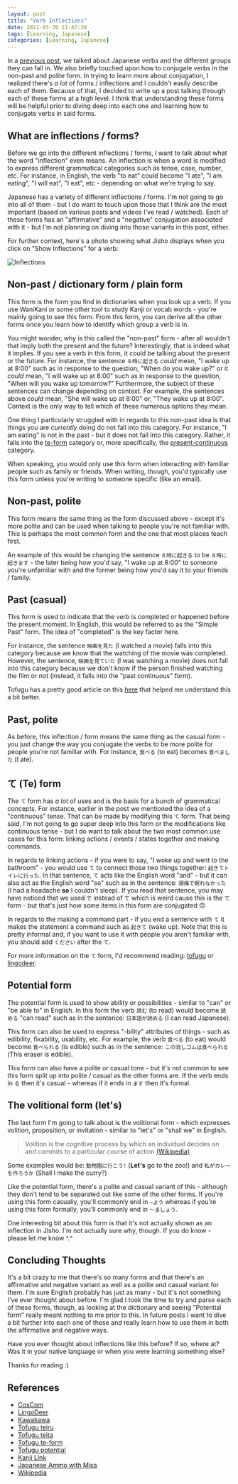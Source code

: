 ```yaml
---
layout: post
title: "Verb Inflections"
date: 2021-03-30 11:47:38
tags: [Learning, Japanese]
categories: [Learning, Japanese]
---
```


In a [previous post](https://mike-solomon.github.io/japanese-verbs/), we talked about Japanese verbs
and the different groups they can fall in. We also briefly touched upon how to conjugate verbs in
the non-past and polite form. In trying to learn more about conjugation, I realized there's _a lot_
of forms / inflections and I couldn't easily describe each of them. Because of that, I decided to
write up a post talking through each of these forms at a high level. I think that understanding
these forms will be helpful prior to diving deep into each one and learning how to conjugate verbs
in said forms.

## What are inflections / forms?

Before we go into the different inflections / forms, I want to talk about what the word "inflection" even means.
An inflection is when a word is modified to express different grammatical categories such as tense,
case, number, etc. For instance, in English, the verb "to eat" could become "I ate", "I am eating",
"I will eat", "I eat", etc - depending on what we're trying to say.

Japanese has a variety of different inflections / forms. I'm not going to go into all of them - but
I do want to touch upon those that I think are the most important (based on various posts and
videos I've read / watched). Each of these forms has an "affirmative" and a "negative" conjugation
associated with it - but I'm not planning on diving into those variants in this post, either.

For further context, here's a photo showing what Jisho displays when you click on "Show Inflections"
for a verb:

<img src="{{ site.baseurl }}/images/inflections.png" alt="Inflections"/>

## Non-past / dictionary form / plain form

This form is the form you find in dictionaries when you look up a verb. If you use WaniKani or some
other tool to study Kanji or vocab words - you're mainly going to see this form. From this form,
you can derive all the other forms once you learn how to identify which group a verb is in.

You might wonder, why is this called the "non-past" form - after all wouldn't that imply both the
present and the future? Interestingly, that is indeed what it implies. If you see a verb in this
form, it could be talking about the present or the future. For instance, the sentence `８時に起きる`
_could_ mean, "I wake up at 8:00" such as in response to the question, "When do you wake up?" or it
_could_ mean, "I will wake up at 8:00" such as in response to the question, "When will you wake up
tomorrow?" Furthermore, the subject of these sentences can change depending on context. For
example, the sentences above _could_ mean, "She will wake up at 8:00" or, "They wake up at 8:00".
Context is the only way to tell which of these numerous options they mean.

One thing I particularly struggled with in regards to this non-past idea is that things you are
_currently_ doing do not fall into this category. For instance, "I am eating" is not in the past -
but it does not fall into this category. Rather, it falls into the [te-form](https://www.tofugu.com/japanese-grammar/te-form/)
category or, more specifically, the [present-continuous](https://www.tofugu.com/japanese-grammar/verb-continuous-form-teiru/)
category.

When speaking, you would only use this form when interacting with familiar people such as family
or friends. When writing, though, you'd typically use this form unless you're writing to someone
specific (like an email).

## Non-past, polite

This form means the same thing as the form discussed above - except it's more polite and can be
used when talking to people you're not familiar with. This is perhaps the most common form and the
one that most places teach first.

An example of this would be changing the sentence `８時に起きる` to be `８時に起きます` - the later
being how you'd say, "I wake up at 8:00" to someone you're unfamiliar with and the former being how
you'd say it to your friends / family.

## Past (casual)

This form is used to indicate that the verb is completed or happened before the present moment. In
English, this would be referred to as the "Simple Past" form. The idea of "completed" is the key
factor here.

For instance, the sentence `映画を見た` (I watched a movie) falls into this category because we
know that the watching of the movie was completed. However, the sentence, `映画を見ていた` (I was
watching a movie) does not fall into this category because we don't know if the person finished
watching the film or not (instead, it falls into the "past continuous" form).

Tofugu has a pretty good article on this [here](https://www.tofugu.com/japanese-grammar/verb-past-continuous-form-teita/)
that helped me understand this a bit better.

## Past, polite

As before, this inflection / form means the same thing as the casual form - you just change the
way you conjugate the verbs to be more polite for people you're not familiar with. For instance,
`食べる` (to eat) becomes `食べました` (I ate).

## て (Te) form

The `て` form has _a lot_ of uses and is the basis for a bunch of grammatical concepts. For
instance, earlier in the post we mentioned the idea of a "continuous" tense. That can be made by
modifying this `て` form. That being said, I'm not going to go super deep into this form or the
modifications like continuous tense - but I do want to talk about the two most common use cases for
this form: linking actions / events / states together and making commands.

In regards to linking actions - if you were to say, "I woke up and went to the bathroom" - you would
use `て` to connect those two things together: `起きてトイレに行った`. In that sentence, `て` acts
like the English word "and" - but it can also act as the English word "so" such as in the sentence:
`頭痛で眠れなかった` (I had a headache **so** I couldn't sleep). If you read that sentence, you may
have noticed that we used `で` instead of `て` which is weird cause this is the `て` form - but
that's just how some items in this form are conjugated 🙃

In regards to the making a command part - if you end a sentence with `て` it makes the statement
a command such as `起きて` (wake up). Note that this is pretty informal and, if you want to use it
with people you aren't familiar with, you should add `ください` after the `て`.

For more information on the `て` form, I'd recommend reading: [tofugu](https://www.tofugu.com/japanese-grammar/te-form/)
or [lingodeer](https://blog.lingodeer.com/japanese-verb-conjugation-guide/#te).

## Potential form

The potential form is used to show ability or possibilities - similar to "can" or "be able to" in
English. In this form the verb `読む` (to read) would become `読める` "can read" such as in the
sentence: `日本語が読める` (I can read Japanese).

This form can also be used to express "-bility" attributes of things - such as edibility,
fixability, usability, etc. For example, the verb `食べる` (to eat) would become `食べられる` (is
edible) such as in the sentence: `この消しゴムは食べられる` (This eraser is edible).

This form can also have a polite or casual tone - but it's not common to see this form split up
into polite / casual as the other forms are. If the verb ends in `る` then it's casual - whereas if
it ends in `ます` then it's formal.

## The volitional form (let's)

The last form I'm going to talk about is the volitional form - which expresses volition,
proposition, or invitation - similar to "let's" or "shall we" in English.

> Volition is the cognitive process by which an individual decides on and commits to a particular
> course of action [(Wikipedia)](<https://en.wikipedia.org/wiki/Volition_(psychology)>)

Some examples would be: `動物園に行こう!` (**Let's** go to the zoo!) and `私がカレーを作ろうか`
(Shall I make the curry?)

Like the potential form, there's a polite and casual variant of this - although they don't tend to
be separated out like some of the other forms. If you're using this form casually, you'll commonly
end in `~よう` whereas if you're using this form formally, you'll commonly end in `～ましょう`.

One interesting bit about this form is that it's not actually shown as an inflection in Jisho. I'm
not actually sure why, though. If you do know - please let me know ^.^

## Concluding Thoughts

It's a bit crazy to me that there's so many forms and that there's an affirmative and negative
variant as well as a polite and casual variant for them. I'm sure English probably has just as many -
but it's not something I've ever thought about before. I'm glad I took the time to try and parse
each of these forms, though, as looking at the dictionary and seeing "Potential form" really meant
nothing to me prior to this. In future posts I want to dive a bit further into each one of these
and really learn how to use them in both the affirmative and negative ways.

Have you ever thought about inflections like this before? If so, where at? Was it in your native
language or when you were learning something else?

Thanks for reading :)

## References

- [CosCom](https://www.coscom.co.jp/japaneseverb/japaneseverb01-jpr.html)
- [LingoDeer](https://blog.lingodeer.com/japanese-verb-conjugation-guide/)
- [Kawakawa](https://kawakawalearningstudio.com/all/how-to-use-plain-form-of-japanese-verbs-present-future-and-negative-present-future/)
- [Tofugu teiru](https://www.tofugu.com/japanese-grammar/verb-continuous-form-teiru/)
- [Tofugu teita](https://www.tofugu.com/japanese-grammar/verb-past-continuous-form-teita/)
- [Tofugu te-form](https://www.tofugu.com/japanese-grammar/te-form/)
- [Tofugu potential](https://www.tofugu.com/japanese-grammar/verb-potential-form-reru/)
- [Kanji Link](https://www.kanji-link.com/en/grammar/n5/)
- [Japanese Ammo with Misa](https://youtu.be/0CyJ01dYgxE)
- [Wikipedia](<https://en.wikipedia.org/wiki/Volition_(psychology)>)

